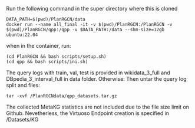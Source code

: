 Run the following command in the super directory where this is cloned
```
DATA_PATH=$(pwd)/PlanRGCN/data
docker run --name all_final -it -v $(pwd)/PlanRGCN:/PlanRGCN -v $(pwd)/PlanRGCN/qpp:/qpp -v $DATA_PATH:/data --shm-size=12gb ubuntu:22.04
```
when in the container, run:
```
(cd PlanRGCN && bash scripts/setup.sh)
(cd qpp && bash scripts/ini.sh)
```
The query logs with train, val, test is provided in wikidata_3_full and DBpedia_3_interval_full in data folder.
Otherwise:
Then untar the query log split and files:
```
tar -xvf /PlanRGCNdata/qpp_datasets.tar.gz
```
The collected MetaKG statistics are not included due to the file size limit on Github.
Nevetherless, the Virtuoso Endpoint creation is specified in /Datasets/KG